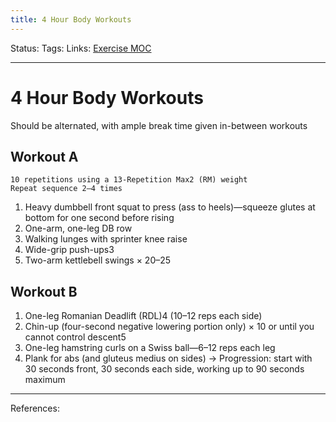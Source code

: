 ```yaml
---
title: 4 Hour Body Workouts
---
```

Status:
Tags:
Links: [Exercise MOC](out/exercise-moc.md)
___
# 4 Hour Body Workouts
Should be alternated, with ample break time given in-between workouts
## Workout A
```
10 repetitions using a 13-Repetition Max2 (RM) weight
Repeat sequence 2–4 times
```
1. Heavy dumbbell front squat to press (ass to heels)—squeeze glutes at bottom for one second before rising
2. One-arm, one-leg DB row
3. Walking lunges with sprinter knee raise
4. Wide-grip push-ups3
5. Two-arm kettlebell swings × 20–25
## Workout B
1. One-leg Romanian Deadlift (RDL)4 (10–12 reps each side)
2. Chin-up (four-second negative lowering portion only) × 10 or until you cannot control descent5
3. One-leg hamstring curls on a Swiss ball—6–12 reps each leg
4. Plank for abs (and gluteus medius on sides) → Progression: start with 30 seconds front, 30 seconds each side, working up to 90 seconds maximum
___
References: